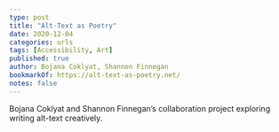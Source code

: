 ```yaml
---
type: post
title: "Alt-Text as Poetry"
date: 2020-12-04
categories: urls
tags: [Accessibility, Art]
published: true
author: Bojana Coklyat, Shannon Finnegan
bookmarkOf: https://alt-text-as-poetry.net/
notes: false
---
```


Bojana Coklyat and Shannon Finnegan’s collaboration project exploring writing alt-text creatively.